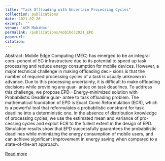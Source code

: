 ```yaml
---
title: "Task Offloading with Uncertain Processing Cycles"
collection: publications
date: 2021-07-26
excerpt: ''
venue: 'ACM MobiHoc'
permalink: /publications/mobihoc2021_EPD
paperurl: 
citation:
---
```

Abstract: Mobile Edge Computing (MEC) has emerged to be an integral com- ponent of 5G infrastructure due to its potential to speed up task processing and reduce energy consumption for mobile devices. However, a major technical challenge in making offloading deci- sions is that the number of required processing cycles of a task is usually unknown in advance. Due to this processing uncertainty, it is difficult to make offloading decisions while providing any guar- antee on task deadlines. To address this challenge, we propose EPD—Energy-minimized solution with Probabilistic Deadline guar- antee to task offloading problem. The mathematical foundation of EPD is Exact Conic Reformulation (ECR), which is a powerful tool that reformulates a probabilistic constraint for task deadline into a deterministic one. In the absence of distribution knowledge of processing cycles, we use the estimated mean and variance of pro- cessing cycles and exploit ECR to the fullest extent in the design of EPD. Simulation results show that EPD successfully guarantees the probabilistic deadlines while minimizing the energy consumption of mobile users, and can achieve significant improvement in energy saving when compared to a state-of-the-art approach.

[Read more](https://dl.acm.org/doi/10.1145/3466772.3467034)

